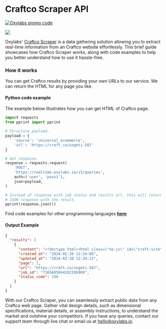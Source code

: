 # Craftco Scraper API

[![Oxylabs promo code](https://user-images.githubusercontent.com/129506779/250792357-8289e25e-9c36-4dc0-a5e2-2706db797bb5.png)](https://oxylabs.go2cloud.org/aff_c?offer_id=7&aff_id=877&url_id=112)


[![](https://dcbadge.vercel.app/api/server/eWsVUJrnG5)](https://discord.gg/GbxmdGhZjq)

Oxylabs' [Craftco Scraper](https://oxylabs.io/products/scraper-api/web/craftco?utm_source=github&utm_medium=repositories&utm_campaign=product) is a data gathering solution allowing you to extract real-time information from an Craftco website effortlessly. This brief guide showcases how Craftco Scraper works, along with code examples to help you better understand how to use it hassle-free.

### How it works

You can get Craftco results by providing your own URLs to our service. We can return the HTML for any page you like.

#### Python code example

The example below illustrates how you can get HTML of Craftco page.

```python
import requests
from pprint import pprint

# Structure payload.
payload = {
    'source': 'universal_ecommerce',
    'url': 'https://craft.co/sogeti-587'
}

# Get response.
response = requests.request(
    'POST',
    'https://realtime.oxylabs.io/v1/queries',
    auth=('user', 'pass1'),
    json=payload,
)

# Instead of response with job status and results url, this will return the
# JSON response with the result.
pprint(response.json())
```
Find code examples for other programming languages [**here**](https://github.com/oxylabs/craftco-scraper/tree/main/code%20examples)

#### Output Example
```json
{
  "results": [
    {
      "content": "<!doctype html><html class=\"no-js\" id=\"craft-site\" lang=\"en\"><head><meta charSet=\"utf-8\"/><meta cont ... </html>",
      "created_at": "2024-02-20 12:34:06",
      "updated_at": "2024-02-20 12:34:12",
      "page": 1,
      "url": "https://craft.co/sogeti-587",
      "job_id": "7165685044202195969",
      "status_code": 200
    }
  ]
}
```
With our Craftco Scraper, you can seamlessly extract public data from any Craftco web page. Gather vital design details, such as dimensional specifications, material details, or assembly instructions, to understand the market and outshine your competitors. If you have any queries, contact our support team through live chat or email us at hello@oxylabs.io.
